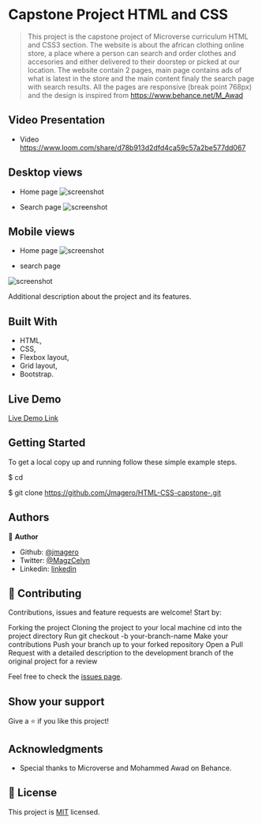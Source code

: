 # Capstone Project HTML and CSS

> This project is the capstone project of Microverse curriculum HTML and CSS3 section. The website is about the african clothing online store, a place where a person can search and order clothes and accesories and either delivered to their doorstep or picked at our location. The website contain 2 pages, main page contains ads of what is latest in the store and the main content finaly the search page with search results. All the pages are responsive (break point 768px) and the design is inspired from https://www.behance.net/M_Awad

## Video Presentation
- Video
https://www.loom.com/share/d78b913d2dfd4ca59c57a2be577dd067

## Desktop views
- Home page
![screenshot](https://user-images.githubusercontent.com/52098394/80976796-8dfb8e00-8e2c-11ea-9af9-0ba4b3518329.png)

- Search page
![screenshot](https://user-images.githubusercontent.com/52098394/80977178-0a8e6c80-8e2d-11ea-8832-863853be8756.png)

## Mobile views
- Home page
![screenshot](https://user-images.githubusercontent.com/52098394/80977376-50e3cb80-8e2d-11ea-8f9c-c166e5ae1b17.png)

- search page

![screenshot](https://user-images.githubusercontent.com/52098394/80977470-6fe25d80-8e2d-11ea-92e6-b9de7dbbe215.png)

Additional description about the project and its features.

## Built With

- HTML,
- CSS,
- Flexbox layout,
- Grid layout,
- Bootstrap.

## Live Demo

[Live Demo Link](https://rawcdn.githack.com/Jmagero/HTML-CSS-capstone-/8f6b2802a81a623bafef3fd6ad87cc51b71b908b/index.html)


## Getting Started

To get a local copy up and running follow these simple example steps.

$ cd

$ git clone https://github.com/Jmagero/HTML-CSS-capstone-.git



## Authors

👤 **Author**

- Github: [@jmagero](https://github.com/Jmagero)
- Twitter: [@MagzCelyn](https://twitter.com/MagzCelyn)
- Linkedin: [linkedin](https://linkedin.com/linkedinhandle)

## 🤝 Contributing

Contributions, issues and feature requests are welcome! Start by:

Forking the project
Cloning the project to your local machine
cd into the project directory
Run git checkout -b your-branch-name
Make your contributions
Push your branch up to your forked repository
Open a Pull Request with a detailed description to the development branch of the original project for a review

Feel free to check the [issues page](https://github.com/Jmagero/HTML-CSS-capstone-/issues).

## Show your support

Give a ⭐️ if you like this project!

## Acknowledgments

- Special thanks to Microverse and Mohammed Awad on Behance.

## 📝 License

This project is [MIT](lic.url) licensed.
